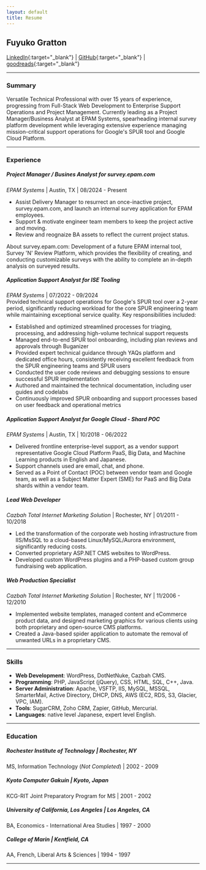 ```yaml
---
layout: default
title: Resume
---
```

## Fuyuko Gratton

[LinkedIn](https://www.linkedin.com/in/fuyuko){:target="_blank"} \| [GitHub](https://github.com/fuyuko){:target="_blank"} \| [goodreads](http://goodreads.com/fuyuko_gratton){:target="_blank"}

--- 
### Summary

Versatile Technical Professional with over 15 years of experience, progressing from Full-Stack Web Development to Enterprise Support Operations and Project Management. Currently leading as a Project Manager/Business Analyst at EPAM Systems, spearheading internal survey platform development while leveraging extensive experience managing mission-critical support operations for Google's SPUR tool and Google Cloud Platform.

---
### Experience

##### Project Manager / Busines Analyst for survey.epam.com  
*EPAM Systems* | Austin, TX | 08/2024 - Present  
- Assist Delivery Manager to resurrect an once-inactive project, survey.epam.com, and launch an internal survey application for EPAM employees.
- Support & motivate engineer team members to keep the project active and moving.
- Review and reognaize BA assets to reflect the current project status.

About survey.epam.com: Development of a future EPAM internal tool,  Survey 'N' Review Platform,  which provides the flexibility of creating, and conducting customizable surveys with the ability to complete an in-depth analysis on surveyed results. 

##### Application Support Analyst for ISE Tooling  
*EPAM Systems* | 07/2022 - 09/2024  
Provided technical support operations for Google's SPUR tool over a 2-year period, significantly reducing workload for the core SPUR engineering team while maintaining exceptional service quality. 
Key responsibilities included:

- Established and optimized streamlined processes for triaging, processing, and addressing high-volume technical support requests
- Managed end-to-end SPUR tool onboarding, including plan reviews and approvals through Buganizer
- Provided expert technical guidance through YAQs platform and dedicated office hours, consistently receiving excellent feedback from the SPUR engineering teams and SPUR users
- Conducted the user code reviews and debugging sessions to ensure successful SPUR implementation
- Authored and maintained the technical documentation, including user guides and codelabs
- Continuously improved SPUR onboarding and support processes based on user feedback and operational metrics

##### Application Support Analyst for Google Cloud - Shard POC  
*EPAM Systems* | Austin, TX | 10/2018 - 06/2022  
- Delivered frontline enterprise-level support, as a vendor support representative Google Cloud Platform PaaS, Big Data, and Machine Learning products in English and Japanese.
- Support channels used are email, chat, and phone.
- Served as a Point of Contact (POC) between vendor team and Google team, as well as a Subject Matter Expert (SME) for PaaS and Big Data shards within a vendor team.

##### Lead Web Developer 
*Cazbah Total Internet Marketing Solution* | Rochester, NY | 01/2011 - 10/2018  
- Led the transformation of the corporate web hosting infrastructure from IIS/MsSQL to a cloud-based Linux/MySQL/Aurora environment, significantly reducing costs.
- Converted proprietary ASP.NET CMS websites to WordPress.
- Developed custom WordPress plugins and a PHP-based custom group fundraising web application.

##### Web Production Specialist  
*Cazbah Total Internet Marketing Solution* | Rochester, NY | 11/2006 - 12/2010  
- Implemented website templates, managed content and eCommerce product data, and designed marketing graphics for various clients using both proprietary and open-source CMS platforms.
- Created a Java-based spider application to automate the removal of unwanted URLs in a proprietary CMS.

---
### Skills

- **Web Development**: WordPress, DotNetNuke, Cazbah CMS.
- **Programming**: PHP, JavaScript (jQuery), CSS, HTML, SQL, C++, Java.
- **Server Administration**: Apache, VSFTP, IIS, MySQL, MSSQL, SmarterMail, Active Directory, DHCP, DNS, AWS (EC2, RDS, S3, Glacier, VPC, IAM).
- **Tools**: SugarCRM, Zoho CRM, Zapier, GitHub, Mercurial.
- **Languages**: native level Japanese, expert level English. 

---
### Education

##### Rochester Institute of Technology | Rochester, NY 
MS, Information Technology (*Not Completed*) | 2002 - 2009  

##### Kyoto Computer Gakuin | Kyoto, Japan
KCG-RIT Joint Preparatory Program for MS | 2001 - 2002  

##### University of California, Los Angeles | Los Angeles, CA
BA, Economics - International Area Studies | 1997 - 2000  

##### College of Marin | Kentfield, CA 
AA, French, Liberal Arts & Sciences | 1994 - 1997  

---


